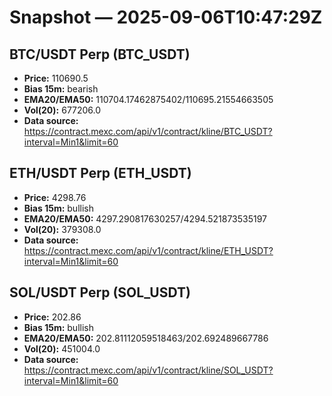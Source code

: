 # Snapshot — 2025-09-06T10:47:29Z

## BTC/USDT Perp (BTC_USDT)
- **Price:** 110690.5
- **Bias 15m:** bearish
- **EMA20/EMA50:** 110704.17462875402/110695.21554663505
- **Vol(20):** 677206.0
- **Data source:** https://contract.mexc.com/api/v1/contract/kline/BTC_USDT?interval=Min1&limit=60

## ETH/USDT Perp (ETH_USDT)
- **Price:** 4298.76
- **Bias 15m:** bullish
- **EMA20/EMA50:** 4297.290817630257/4294.521873535197
- **Vol(20):** 379308.0
- **Data source:** https://contract.mexc.com/api/v1/contract/kline/ETH_USDT?interval=Min1&limit=60

## SOL/USDT Perp (SOL_USDT)
- **Price:** 202.86
- **Bias 15m:** bullish
- **EMA20/EMA50:** 202.81112059518463/202.692489667786
- **Vol(20):** 451004.0
- **Data source:** https://contract.mexc.com/api/v1/contract/kline/SOL_USDT?interval=Min1&limit=60

